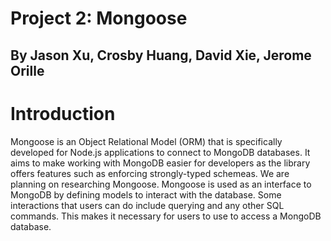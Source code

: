 # Project 2: Mongoose

## By Jason Xu, Crosby Huang, David Xie, Jerome Orille

# Introduction

Mongoose is an Object Relational Model (ORM) that is specifically developed for Node.js applications to connect to MongoDB databases. It aims to make working with MongoDB easier for developers as the library offers features such as enforcing strongly-typed schemeas. We are planning on researching Mongoose. Mongoose is used as an interface to MongoDB by defining models to interact with the database. Some interactions that users can do include querying and any other SQL commands. This makes it necessary for users to use to access a MongoDB database.
